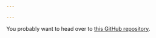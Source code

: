 ```yaml
---

---
```

You probably want to head over to <a href="https://github.com/hasgeek/events">this GitHub repository</a>.